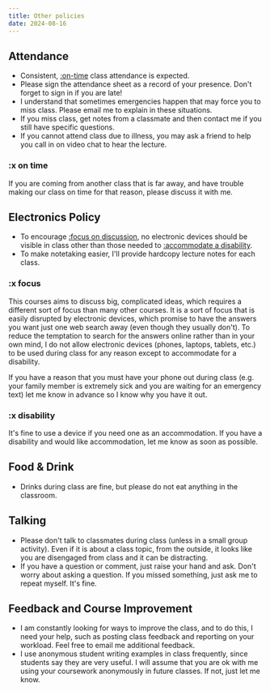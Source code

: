 ```yaml
---
title: Other policies
date: 2024-08-16
---
```


## Attendance

- Consistent, [:on-time](#x-on-time) class attendance is expected.
- Please sign the attendance sheet as a record of your presence. Don't forget to sign in if you are late!
- I understand that sometimes emergencies happen that may force you to miss class. Please email me to explain in these situations.
- If you miss class, get notes from a classmate and then contact me if you still have specific questions.
- If you cannot attend class due to illness, you may ask a friend to help you call in on video chat to hear the lecture.

### :x on time

If you are coming from another class that is far away, and have trouble making our class on time for that reason, please discuss it with me.

## Electronics Policy

- To encourage [:focus on discussion](#x-focus), no electronic devices should be visible in class other than those needed to [:accommodate a disability](#x-disability).
- To make notetaking easier, I'll provide hardcopy lecture notes for each class.

### :x focus

This courses aims to discuss big, complicated ideas, which requires a different sort of focus than many other courses. It is a sort of focus that is easily disrupted by electronic devices, which promise to have the answers you want just one web search away (even though they usually don't). To reduce the temptation to search for the answers online rather than in your own mind, I do not allow electronic devices (phones, laptops, tablets, etc.) to be used during class for any reason except to accommodate for a disability.

If you have a reason that you must have your phone out during class (e.g. your family member is extremely sick and you are waiting for an emergency text) let me know in advance so I know why you have it out.

### :x disability

It's fine to use a device if you need one as an accommodation. If you have a disability and would like accommodation, let me know as soon as possible.

## Food & Drink

- Drinks during class are fine, but please do not eat anything in the classroom.

## Talking

- Please don't talk to classmates during class (unless in a small group activity). Even if it is about a class topic, from the outside, it looks like you are disengaged from class and it can be distracting.
- If you have a question or comment, just raise your hand and ask. Don't worry about asking a question. If you missed something, just ask me to repeat myself. It's fine.

## Feedback and Course Improvement

- I am constantly looking for ways to improve the class, and to do this, I need your help, such as posting class feedback and reporting on your workload. Feel free to email me additional feedback.
- I use anonymous student writing examples in class frequently, since students say they are very useful. I will assume that you are ok with me using your coursework anonymously in future classes. If not, just let me know.
